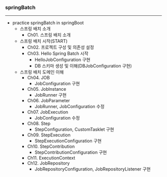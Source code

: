 ### springBatch
***
+ practice springBatch in springBoot
  + 스프링 배치 소개
    + Ch01. 스프링 배치 소개
  + 스프링 배치 시작(START)
    + Ch02. 프로젝트 구성 및 의존성 설정
    + Ch03. Hello Spring Batch 시작
      + HelloJobConfiguration 구현
      + DB 스키마 생성 및 이해(DBJobConfiguration 구현)
  + 스프링 배치 도메인 이해
    + Ch04. JOB
      + JobConfiguration 구현
    + Ch05. JobInstance
      + JobRunner 구현
    + Ch06. JobParameter
      + JobRunner, JobConfiguration 수정 
    + Ch07. JobExecution
      + JobConfiguration 수정
    + Ch08. Step
      + StepConfiguration, CustomTasklet 구현
    + Ch09. StepExecution
      + StepExecutionConfiguration 구현
    + Ch10. StepContribution
      + StepContributionConfiguration 구현
    + Ch11. ExecutionContext
    + Ch12. JobRepository
      + JobRepositoryConfiguration, JobRepositoryListener 구현
